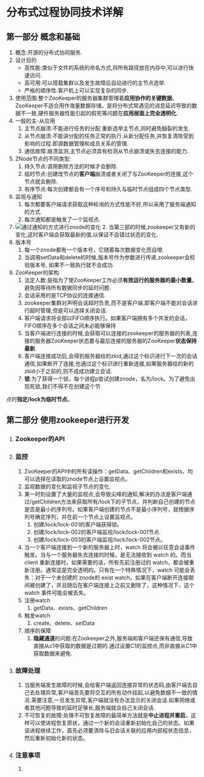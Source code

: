# 分布式过程协同技术详解

## 第一部分 概念和基础

1. 概念:开源的分布式协同服务.
2. 设计目的
   - 高性能:类似于文件的系统的命名方式,将所有路径放在内存中,可以进行快速访问.
   - 高可用:可以搭载集群以及发生故障后自动进行的主节点选举.
   - 严格的顺序性:客户机上可以实现复杂的同步.
3. 使用范围:整个ZooKeeper的服务器集群管理着**应用协作的关键数据**。ZooKeeper不适合⽤作海量数据存储。是将分布式常遇见的消息延迟导致的数据不一致,硬件服务器性能引起的假死等问题在**应用层面上完全透明化**.
4. 一般的主-从应用
   1. 主节点崩溃:不能进行任务的分配.重新选举主节点,同时避免脑裂的发生.
   2. 从节点崩溃:不能讲分配的任务正常的执行.从新分配任务,并恢复清除受到影响的过程.即源数据管理和成员关系的管理.
   3. 通信故障:崩溃监测,主节点必须具有检测从节点崩溃或失去连接的能力.
5. ZNode节点的不同类型:
   1. 持久节点:调用删除方法的时候才会删除.
   2. 临时节点:创建改节点的**客户端**崩溃或者关闭了与ZooKeeper的连接,这个节点就会删除.
   3. 有序节点:每次创建都会有一个序号和持久与临时节点组成四个节点类型.
6. 监视与通知
   1. 每次都要客户端请求获取这种轮询的方式性能不好,所以采用了服务端通知的方式.
   2. 每次通知都是触发了一个监视点.
1. ![通过通知的方式进行znode的变化](D:\develop\GitHub\project\outstanding\typora\picture\zookeeper\通过通知的方式进行znode的变化.png)
      2. 当第三部的时候,zookeeper又有新的变化,这时客户端会获取最新的值,以保证不会错过状态的变化.
7. 版本号
   1. 每⼀个znode都有⼀个版本号，它随着每次数据变化⽽⾃增.
   2. 当调用setData和delete的时候,版本号作为参数进行传递,zookeeper会校验版本号, 如果不一致执行就不会成功.
8. ZooKeeper的架构
   1. 法定人数:是指为了使ZooKeeper⼯作必须**有效运⾏的服务器的最⼩数量**。避免因等待所有数据同步的延时问题.
   2. 会话采用的是TCP协议的连接通信.
   3. zookeeper集群对声明会话超时负责,而不是客户端.即客户端不能对会话进行超时管理,但是可以选择关闭会话.
   4. 客户端请求将全部以FIFO顺序执⾏。如果客户端拥有多个并发的会话，FIFO顺序在多个会话之间未必能够保持
   5. 当客户端进行连接的时候,会获取可以连接的zookeeper的服务器的列表,连接的服务器ZooKeeper状态要与最后连接的服务器的ZooKeeper**状态保持最新**.
   6. 客户端连接成功后,会得到服务器给的zkid,通过这个标识进行下一次的会话通信,如果断开了连接,也通过这个标识进行重新连接,如果服务器给的新的zkid小于之前的,则不成成功建立会话.
   7. **锁**:为了获得⼀个锁，每个进程p尝试创建znode，名为/lock。为了避免出现死锁,我们不得不在创建这个节
   

点时**指定/lock为临时节点**。
## 第二部分 使用zookeeper进行开发

1. ### Zookeeper的API

2. ### 监控

   1. ZooKeeper的API中的所有读操作：getData、getChildren和exists，均可以选择在读取的znode节点上设置监视点。
   2. 监视数据的变化和监视子节点的变化.
   3. 某一时刻设置了大量的监视点,会导致尖峰的通知,解决的办法是客户端通过/getChildren方法来获取所有/lock下的⼦节点，并判断⾃⼰创建的节点是否是最⼩的序列号。如果客户端创建的节点不是最⼩序列号，就根据序列号确定序列，并在前⼀个节点上设置监视点。
      1. 创建/lock/lock-001的客户端获得锁。
      2. 创建/lock/lock-002的客户端监视/lock/lock-001节点.
      3. 创建/lock/lock-003的客户端监视/lock/lock-002节点。
   4. 当一个客户端连接到一个新的服务器上时，watch 将会被以任意会话事件触发。当与一个服务器失去连接的时候，是无法接收到 watch 的。而当 client 重新连接时，如果需要的话，所有先前注册过的 watch，都会被重新注册。通常这是完全透明的。只有在一个特殊情况下，watch 可能会丢失：对于一个未创建的 znode的 exist watch，如果在客户端断开连接期间被创建了，并且随后在客户端连接上之前又删除了，这种情况下，这个 watch 事件可能会被丢失。
   5. 注册watch
      1. getData、exists、getChildren
   6. 触发watch
      1. create、delete、setData
   7. 顺序的保障
      1. **隐藏通道**的问题:在Zookeeper之外,服务端和客户端还保有通信,导致直接从c1中获取的数据是过期的.通过设置C1的监控点,而非直接从C1中获取数据来避免.

3. ### 故障处理

   1. 当服务端发生故障的时候,会给客户端返回连接异常的状态码,由客户端去自己去处理异常,客户端首先要将交互的所有动作挂起,以避免数据不一致的情况.需要注意,一旦发生异常,客户端就没有办法显示的关闭会话.如果网络或者其他问题导致的延时足够长,服务端就会自己关闭会话.
   2. 不可恢复的故障:处理不可恢复故障的最简单⽅法就是**中⽌进程并重启**，这样可以使进程恢复原状，通过⼀个新的会话重新初始化⾃⼰的状态。如果该进程继续⼯作，⾸先必须要清除与旧会话关联的应⽤内部程状态信息，然后重新初始化新的状态。

4. ### 注意事项

   1. 